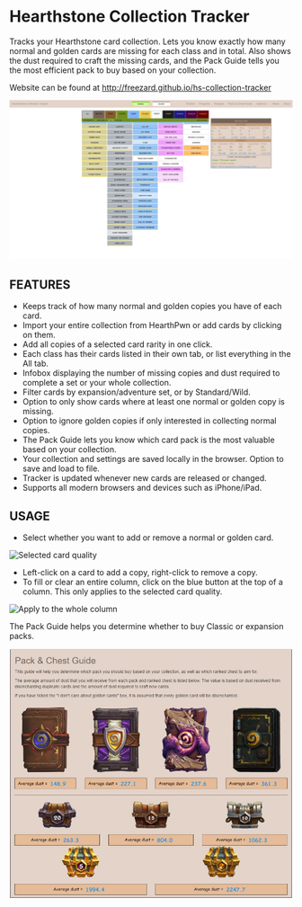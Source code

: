 # Hearthstone Collection Tracker
Tracks your Hearthstone card collection. Lets you know exactly how many normal and golden cards are missing for each class and in total. Also shows the dust required to craft the missing cards, and the Pack Guide tells you the most efficient pack to buy based on your collection.

Website can be found at http://freezard.github.io/hs-collection-tracker

![Site overview](images/readme-1.jpg)

## FEATURES
- Keeps track of how many normal and golden copies you have of each card.
- Import your entire collection from HearthPwn or add cards by clicking on them.
- Add all copies of a selected card rarity in one click.
- Each class has their cards listed in their own tab, or list everything in the All tab.
- Infobox displaying the number of missing copies and dust required to complete a set or your whole collection.
- Filter cards by expansion/adventure set, or by Standard/Wild.
- Option to only show cards where at least one normal or golden copy is missing.
- Option to ignore golden copies if only interested in collecting normal copies.
- The Pack Guide lets you know which card pack is the most valuable based on your collection.
- Your collection and settings are saved locally in the browser. Option to save and load to file.
- Tracker is updated whenever new cards are released or changed.
- Supports all modern browsers and devices such as iPhone/iPad.

## USAGE
- Select whether you want to add or remove a normal or golden card.

<img src="images/readme-2.jpg" alt="Selected card quality" width="600" height="200">
  
- Left-click on a card to add a copy, right-click to remove a copy.
- To fill or clear an entire column, click on the blue button at the top of a column. This only applies to the selected card quality.

<img src="images/readme-3.jpg" alt="Apply to the whole column" width="600" height="200">
  
The Pack Guide helps you determine whether to buy Classic or expansion packs.

  ![Pack Guide](images/readme-4.jpg)
